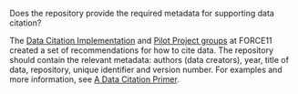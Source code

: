 Does the repository provide the required metadata for supporting data citation?

The [Data Citation Implementation](https://www.force11.org/group/data-citation-implementation-group) and [Pilot Project groups](https://www.force11.org/group/dcip) at FORCE11 created a set of recommendations for how to cite data.  The repository should contain the relevant metadata:  authors (data creators), year, title of data, repository, unique identifier and version number.  For examples and more information, see [A Data Citation Primer](http://force11.github.io/data-citation-primer/authors/). 
